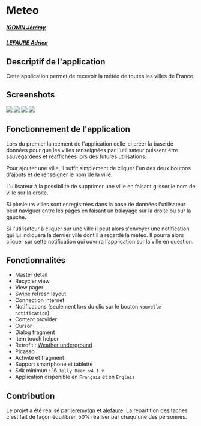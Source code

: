 # Meteo
##### [IGONIN Jérémy](https://github.com/jeremyIgn)
##### [LEFAURE Adrien](https://github.com/alefaure)

## Descriptif de l'application

Cette application permet de recevoir la météo de toutes les villes de France.

## Screenshots

![](/images/1.png)
![](/images/2.png)
![](/images/3.png)
![](/images/4.png)

## Fonctionnement de l'application

Lors du premier lancement de l'application celle-ci créer la base de données pour que les villes 
renseignées par l'utilisateur puissent étre sauvegardées et réaffichées lors des futures
utilisations.

Pour ajouter une ville, il suffit simplement de cliquer l'un des deux boutons d'ajouts et de
renseigner le nom de la ville.

L'uilisateur à la possibilité de supprimer une ville en faisant glisser le nom de ville
sur la droite.

Si plusieurs villes sont enregistrées dans la base de données l'utilisateur peut naviguer entre les
pages en faisant un balayage sur la droite ou sur la gauche.

Si l'utilisateur à cliquer sur une ville il peut alors s'envoyer une notification qui lui indiquera
la dernier ville dont il a regardé la météo. Il pourra alors cliquer sur cette notification qui
ouvrira l'application sur la ville en question.

## Fonctionnalités

- Master detail
- Recycler view
- View pager
- Swipe refresh layout
- Connection internet
- Notifications (seulement lors du clic sur le bouton `Nouvelle notification`)
- Content provider
- Cursor
- Dialog fragment
- Item touch helper
- Retrofit : [Weather underground](https://www.wunderground.com)
- Picasso
- Activité et fragment
- Support smartphone et tablette
- Sdk minimun : 16 `Jelly Bean v4.1.x`
- Application disponible en `Français` et en `Englais`

## Contribution

Le projet a été réalisé par [jeremyIgn](https://github.com/jeremyIgn) et [alefaure](https://github.com/alefaure).
La répartition des taches c'est fait de façon équilibrer, 50% réaliser par chaqu'une des personnes.